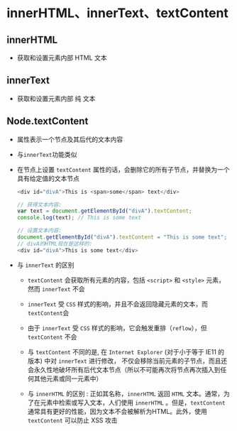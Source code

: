 # innerHTML、innerText、textContent

## innerHTML

  - 获取和设置元素内部 HTML 文本

## innerText

  - 获取和设置元素内部 纯 文本

## Node.textContent

  - 属性表示一个节点及其后代的文本内容

  - 与`innerText`功能类似

  - 在节点上设置 `textContent` 属性的话，会删除它的所有子节点，并替换为一个具有给定值的文本节点

    ```javascript
    <div id="divA">This is <span>some</span> text</div>

    // 获得文本内容:
    var text = document.getElementById("divA").textContent;
    console.log(text); // This is some text

    // 设置文本内容:
    document.getElementById("divA").textContent = "This is some text";
    // divA的HTML现在是这样的:
    <div id="divA">This is some text</div>
    ```

  - 与 `innerText` 的区别

      - `textContent` 会获取所有元素的内容，包括 `<script>` 和 `<style>` 元素，然而 `innerText` 不会

      - `innerText` 受 `CSS` 样式的影响，并且不会返回隐藏元素的文本，而`textContent`会

      - 由于 `innerText` 受 `CSS` 样式的影响，它会触发重排（`reflow`），但 `textContent` 不会

      - 与 `textContent` 不同的是, 在 `Internet Explorer` (对于小于等于 IE11 的版本) 中对 `innerText` 进行修改， 不仅会移除当前元素的子节点，而且还会永久性地破坏所有后代文本节点（所以不可能再次将节点再次插入到任何其他元素或同一元素中）

      - 与 `innerHTML` 的区别 : 正如其名称，`innerHTML` 返回 `HTML` 文本。通常，为了在元素中检索或写入文本，人们使用 `innerHTML` 。但是，`textContent` 通常具有更好的性能，因为文本不会被解析为HTML。此外，使用 `textContent` 可以防止  XSS 攻击
